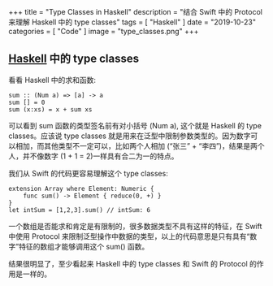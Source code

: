 +++
title = "Type Classes in Haskell"
description = "结合 Swift 中的 Protocol 来理解 Haskell 中的 type classes"
tags = [
"Haskell"
]
date = "2019-10-23"
categories = [
    "Code"
]
image = "type_classes.png"
+++

## [Haskell](https://www.haskell.org) 中的 type classes

看看 Haskell 中的求和函数:
```
sum :: (Num a) => [a] -> a
sum [] = 0
sum (x:xs) = x + sum xs
```

可以看到 sum 函数的类型签名前有对小括号 (Num a), 这个就是 Haskell 的 type classes。应该说 type classes 就是用来在泛型中限制参数类型的。因为数字可以相加，而其他类型不一定可以，比如两个人相加 (“张三” + “李四”)，结果是两个人，并不像数字 (1 + 1 = 2)一样具有合二为一的特点。

我们从 Swift 的代码更容易理解这个 type classes:
```
extension Array where Element: Numeric {
    func sum() -> Element { reduce(0, +) }
}
let intSum = [1,2,3].sum() // intSum: 6
```
一个数组是否能求和肯定是有限制的，很多数据类型不具有这样的特征，在 Swift 中使用 Protocol 来限制泛型操作中数据的类型，以上的代码意思是只有具有“数字”特征的数组才能够调用这个 sum() 函数。

结果很明显了，至少看起来 Haskell 中的 type classes 和 Swift 的 Protocol 的作用是一样的。